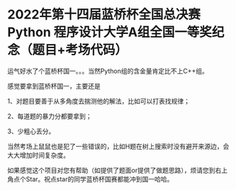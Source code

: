 # 2022年第十四届蓝桥杯全国总决赛 Python 程序设计大学A组全国一等奖纪念（题目+考场代码）

运气好水了个蓝桥杯国一。。。当然Python组的含金量肯定比不上C++组。

感觉要拿到蓝桥杯国一，主要还是

1、对题目要善于从多角度去揣测他的解法，比如可以打表找规律；

2、每道题的暴力分都要拿到；

3、少粗心丢分。

当然考场上鼠鼠也是犯了一些错误的，比如H题在树上搜索时没有避开来源边，会大大增加时间复杂度。

如果感觉这个项目对您有帮助（如提供了题面or提供了做题思路），烦请您到右上角点个Star。祝点star的同学蓝桥杯国赛都能冲到国一哈哈。

